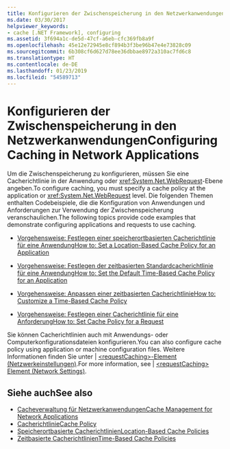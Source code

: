 ```yaml
---
title: Konfigurieren der Zwischenspeicherung in den Netzwerkanwendungen
ms.date: 03/30/2017
helpviewer_keywords:
- cache [.NET Framework], configuring
ms.assetid: 3f694a1c-de5d-47cf-a6eb-cfc369fb8a9f
ms.openlocfilehash: 45e12e72945e8cf894b3f3be96b47e4e73828c09
ms.sourcegitcommit: 6b308cf6d627d78ee36dbbae8972a310ac7fd6c8
ms.translationtype: HT
ms.contentlocale: de-DE
ms.lasthandoff: 01/23/2019
ms.locfileid: "54589713"
---
```

# <a name="configuring-caching-in-network-applications"></a><span data-ttu-id="309f0-102">Konfigurieren der Zwischenspeicherung in den Netzwerkanwendungen</span><span class="sxs-lookup"><span data-stu-id="309f0-102">Configuring Caching in Network Applications</span></span>
<span data-ttu-id="309f0-103">Um die Zwischenspeicherung zu konfigurieren, müssen Sie eine Cacherichtlinie in der Anwendung oder <xref:System.Net.WebRequest>-Ebene angeben.</span><span class="sxs-lookup"><span data-stu-id="309f0-103">To configure caching, you must specify a cache policy at the application or <xref:System.Net.WebRequest> level.</span></span> <span data-ttu-id="309f0-104">Die folgenden Themen enthalten Codebeispiele, die die Konfiguration von Anwendungen und Anforderungen zur Verwendung der Zwischenspeicherung veranschaulichen.</span><span class="sxs-lookup"><span data-stu-id="309f0-104">The following topics provide code examples that demonstrate configuring applications and requests to use caching.</span></span>  
  
-   [<span data-ttu-id="309f0-105">Vorgehensweise: Festlegen einer speicherortbasierten Cacherichtlinie für eine Anwendung</span><span class="sxs-lookup"><span data-stu-id="309f0-105">How to: Set a Location-Based Cache Policy for an Application</span></span>](../../../docs/framework/network-programming/how-to-set-a-location-based-cache-policy-for-an-application.md)  
  
-   [<span data-ttu-id="309f0-106">Vorgehensweise: Festlegen der zeitbasierten Standardcacherichtlinie für eine Anwendung</span><span class="sxs-lookup"><span data-stu-id="309f0-106">How to: Set the Default Time-Based Cache Policy for an Application</span></span>](../../../docs/framework/network-programming/how-to-set-the-default-time-based-cache-policy-for-an-application.md)  
  
-   [<span data-ttu-id="309f0-107">Vorgehensweise: Anpassen einer zeitbasierten Cacherichtlinie</span><span class="sxs-lookup"><span data-stu-id="309f0-107">How to: Customize a Time-Based Cache Policy</span></span>](../../../docs/framework/network-programming/how-to-customize-a-time-based-cache-policy.md)  
  
-   [<span data-ttu-id="309f0-108">Vorgehensweise: Festlegen einer Cacherichtlinie für eine Anforderung</span><span class="sxs-lookup"><span data-stu-id="309f0-108">How to: Set Cache Policy for a Request</span></span>](../../../docs/framework/network-programming/how-to-set-cache-policy-for-a-request.md)  
  
 <span data-ttu-id="309f0-109">Sie können Cacherichtlinien auch mit Anwendungs- oder Computerkonfigurationsdateien konfigurieren.</span><span class="sxs-lookup"><span data-stu-id="309f0-109">You can also configure cache policy using application or machine configuration files.</span></span> <span data-ttu-id="309f0-110">Weitere Informationen finden Sie unter &#124; [\<requestCaching>-Element (Netzwerkeinstellungen)](../../../docs/framework/configure-apps/file-schema/network/requestcaching-element-network-settings.md).</span><span class="sxs-lookup"><span data-stu-id="309f0-110">For more information, see &#124; [\<requestCaching> Element (Network Settings)](../../../docs/framework/configure-apps/file-schema/network/requestcaching-element-network-settings.md).</span></span>  
  
## <a name="see-also"></a><span data-ttu-id="309f0-111">Siehe auch</span><span class="sxs-lookup"><span data-stu-id="309f0-111">See also</span></span>
- [<span data-ttu-id="309f0-112">Cacheverwaltung für Netzwerkanwendungen</span><span class="sxs-lookup"><span data-stu-id="309f0-112">Cache Management for Network Applications</span></span>](../../../docs/framework/network-programming/cache-management-for-network-applications.md)
- [<span data-ttu-id="309f0-113">Cacherichtlinie</span><span class="sxs-lookup"><span data-stu-id="309f0-113">Cache Policy</span></span>](../../../docs/framework/network-programming/cache-policy.md)
- [<span data-ttu-id="309f0-114">Speicherortbasierte Cacherichtlinien</span><span class="sxs-lookup"><span data-stu-id="309f0-114">Location-Based Cache Policies</span></span>](../../../docs/framework/network-programming/location-based-cache-policies.md)
- [<span data-ttu-id="309f0-115">Zeitbasierte Cacherichtlinien</span><span class="sxs-lookup"><span data-stu-id="309f0-115">Time-Based Cache Policies</span></span>](../../../docs/framework/network-programming/time-based-cache-policies.md)
